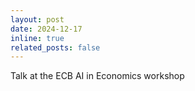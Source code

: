 ```yaml
---
layout: post
date: 2024-12-17
inline: true
related_posts: false
---
```


Talk at the ECB AI in Economics workshop
